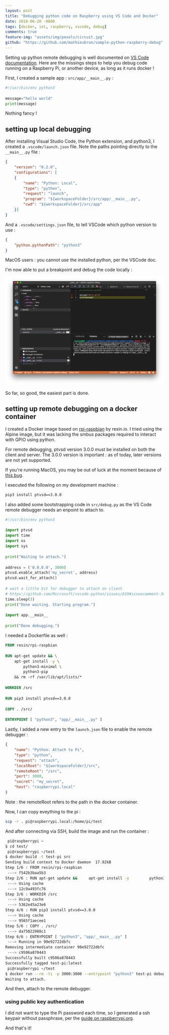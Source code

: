 ```yaml
---
layout: post
title: "Debugging python code on Raspberry using VS Code and Docker"
date: 2018-06-20 -0800
tags: [docker, iot, raspberry, vscode, debug]
comments: true
feature-img: "assets/img/pexels/circuit.jpg"
github: "https://github.com/mathieubrun/sample-python-raspberry-debug"
---
```


Setting up python remote debugging is well documented on [VS Code documentation](https://code.visualstudio.com/docs/python/debugging). Here are the missings steps to help you debug code running on a Raspberry Pi, or another device, as long as it runs docker !

First, I created a sample app : `src/app/__main__.py` :

```` python
#!/usr/bin/env python3

message="hello world"
print(message)
````

Nothing fancy !

## setting up local debugging

After installing Visual Studio Code, the Python extension, and python3, I created a `.vscode/launch.json` file. Note the paths pointing directly to the `__main__.py` file :

```` json
{
    "version": "0.2.0",
    "configurations": [
    {
        "name": "Python: Local",
        "type": "python",
        "request": "launch",
        "program": "${workspaceFolder}/src/app/__main__.py",
        "cwd": "${workspaceFolder}/src/app"
    }]
}
````

And a `.vscode/settings.json` file, to tell VSCode which python version to use :

```` json
{
    "python.pythonPath": "python3"
}
````

MacOS users : you cannot use the installed python, per the VSCode doc.

I'm now able to put a breakpoint and debug the code locally :

![Some breakpoints](/img/2018-06-pi-debug-1.png)

So far, so good, the easiest part is done.

## setting up remote debugging on a docker container

I created a Docker image based on [rpi-raspbian](https://hub.docker.com/r/resin/rpi-raspbian/) by resin.io. I tried using the Alpine image, but it was lacking the smbus packages required to interact with GPIO using python.

For remote debugging, ptvsd version 3.0.0 must be installed on both the client and server. The 3.0.0 version is important : as of today, later versions are not yet supported.

If you're running MacOS, you may be out of luck at the moment because of [this bug](https://github.com/Microsoft/vscode-python/issues/819).

I executed the following on my development machine :

```` sh
pip3 install ptvsd==3.0.0
````

I also added some bootstrapping code in `src/debug.py` as the VS Code remote debugger needs an enpoint to attach to. 

```` python
#!/usr/bin/env python3

import ptvsd
import time
import os
import sys

print("Waiting to attach.")

address = ('0.0.0.0', 3000)
ptvsd.enable_attach('my_secret', address)
ptvsd.wait_for_attach()

# wait a little bit for debugger to attach on client
# https://github.com/Microsoft/vscode-python/issues/819#issuecomment-366540663
time.sleep(3)
print("Done waiting. Starting program.")

import app.__main__

print("Done debugging.")
````

I needed a Dockerfile as well :

```` dockerfile
FROM resin/rpi-raspbian 

RUN apt-get update && \
    apt-get install -y \
        python3-minimal \
        python3-pip
    && rm -rf /var/lib/apt/lists/*

WORKDIR /src

RUN pip3 install ptvsd==3.0.0

COPY . /src/

ENTRYPOINT [ "python3", "app/__main__.py" ]
````

Lastly, I added a new entry to the `launch.json` file to enable the remote debugger :

```` json
{
    "name": "Python: Attach to Pi",
    "type": "python",
    "request": "attach",
    "localRoot": "${workspaceFolder}/src",
    "remoteRoot": "/src",
    "port": 3000,
    "secret": "my_secret",
    "host": "raspberrypi.local"
}
````
Note : the remoteRoot refers to the path in the docker container.

Now, I can copy eveything to the pi :

```` sh
scp -r . pi@raspberrypi.local:/home/pi/test
````

And after connecting via SSH, build the image and run the container :

```` sh
 pi@raspberrypi ~
$ cd test/
 pi@raspberrypi ~/test
$ docker build -t test-pi src
Sending build context to Docker daemon  17.92kB
Step 1/6 : FROM resin/rpi-raspbian
 ---> f542b3baa5b3
Step 2/6 : RUN apt-get update &&     apt-get install -y         python3-minimal         python3-pip &&     rm -rf /var/lib/apt/lists/*
 ---> Using cache
 ---> 12c9a493fc76
Step 3/6 : WORKDIR /src
 ---> Using cache
 ---> 5362e45a23e6
Step 4/6 : RUN pip3 install ptvsd==3.0.0
 ---> Using cache
 ---> 9565f1aecee1
Step 5/6 : COPY . /src/
 ---> da75022908c1
Step 6/6 : ENTRYPOINT [ "python3", "app/__main__.py" ]
 ---> Running in 90e92722dbfc
Removing intermediate container 90e92722dbfc
 ---> c9506a870443
Successfully built c9506a870443
Successfully tagged test-pi:latest
 pi@raspberrypi ~/test
$ docker run --rm -ti -p 3000:3000 --entrypoint "python3" test-pi debug.py
Waiting to attach.
````

And then, attach to the remote debugger.

### using public key authentication

I did not want to type the Pi password each time, so I generated a ssh keypair without passphrase, per the [guide on raspberrypi.org](https://www.raspberrypi.org/documentation/remote-access/ssh/passwordless.md).

And that's it!
